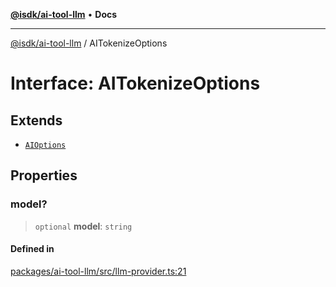 [**@isdk/ai-tool-llm**](../README.md) • **Docs**

***

[@isdk/ai-tool-llm](../globals.md) / AITokenizeOptions

# Interface: AITokenizeOptions

## Extends

- [`AIOptions`](AIOptions.md)

## Properties

### model?

> `optional` **model**: `string`

#### Defined in

[packages/ai-tool-llm/src/llm-provider.ts:21](https://github.com/isdk/ai-tool-llm.js/blob/91036fde2392dfc52f5b7e20305699862b61dc63/src/llm-provider.ts#L21)
